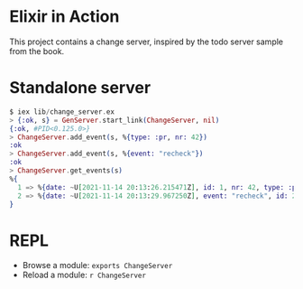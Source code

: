 # Elixir in Action

This project contains a change server, inspired by the todo server sample from the book.

# Standalone server

```elixir
$ iex lib/change_server.ex
> {:ok, s} = GenServer.start_link(ChangeServer, nil)
{:ok, #PID<0.125.0>}
> ChangeServer.add_event(s, %{type: :pr, nr: 42})
:ok
> ChangeServer.add_event(s, %{event: "recheck"})
:ok
> ChangeServer.get_events(s)
%{
  1 => %{date: ~U[2021-11-14 20:13:26.215471Z], id: 1, nr: 42, type: :pr},
  2 => %{date: ~U[2021-11-14 20:13:29.967250Z], event: "recheck", id: 2}
}
```

# REPL

* Browse a module: `exports ChangeServer`
* Reload a module: `r ChangeServer`
